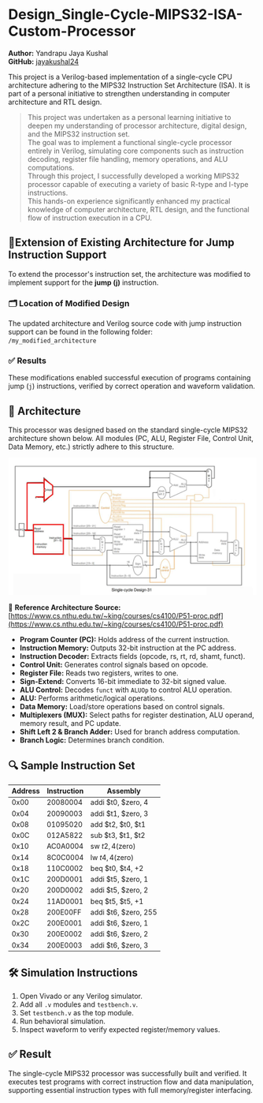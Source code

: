 # Design_Single-Cycle-MIPS32-ISA-Custom-Processor

**Author:** Yandrapu Jaya Kushal  
**GitHub:** [jayakushal24](https://github.com/jayakushal24)

This project is a Verilog-based implementation of a single-cycle CPU architecture adhering to the MIPS32 Instruction Set Architecture (ISA). It is part of a personal initiative to strengthen understanding in computer architecture and RTL design.

> This project was undertaken as a personal learning initiative to deepen my understanding of processor architecture, digital design, and the MIPS32 instruction set.  
> The goal was to implement a functional single-cycle processor entirely in Verilog, simulating core components such as instruction decoding, register file handling, memory operations, and ALU computations.  
> Through this project, I successfully developed a working MIPS32 processor capable of executing a variety of basic R-type and I-type instructions.  
> This hands-on experience significantly enhanced my practical knowledge of computer architecture, RTL design, and the functional flow of instruction execution in a CPU.

## 🔧Extension of Existing Architecture for Jump Instruction Support

To extend the processor's instruction set, the architecture was modified to implement support for the **jump (j)** instruction.

### 🗂 Location of Modified Design

The updated architecture and Verilog source code with jump instruction support can be found in the following folder:  
`/my_modified_architecture`

### ✅ Results

These modifications enabled successful execution of programs containing jump (`j`) instructions, verified by correct operation and waveform validation.


## 🧱 Architecture 

This processor was designed based on the standard single-cycle MIPS32 architecture shown below. All modules (PC, ALU, Register File, Control Unit, Data Memory, etc.) strictly adhere to this structure.

![MIPS32 Architecture](./Architecture_MIPS32.png)

📖 **Reference Architecture Source:**  
[https://www.cs.nthu.edu.tw/~king/courses/cs4100/P51-proc.pdf](https://www.cs.nthu.edu.tw/~king/courses/cs4100/P51-proc.pdf)

- **Program Counter (PC):** Holds address of the current instruction.
- **Instruction Memory:** Outputs 32-bit instruction at the PC address.
- **Instruction Decoder:** Extracts fields (opcode, rs, rt, rd, shamt, funct).
- **Control Unit:** Generates control signals based on opcode.
- **Register File:** Reads two registers, writes to one.
- **Sign-Extend:** Converts 16-bit immediate to 32-bit signed value.
- **ALU Control:** Decodes `funct` with `ALUOp` to control ALU operation.
- **ALU:** Performs arithmetic/logical operations.
- **Data Memory:** Load/store operations based on control signals.
- **Multiplexers (MUX):** Select paths for register destination, ALU operand, memory result, and PC update.
- **Shift Left 2 & Branch Adder:** Used for branch address computation.
- **Branch Logic:** Determines branch condition.



## 🔍 Sample Instruction Set

| Address | Instruction | Assembly |
|---------|-------------|----------|
| 0x00    | 20080004    | addi $t0, $zero, 4 |
| 0x04    | 20090003    | addi $t1, $zero, 3 |
| 0x08    | 01095020    | add  $t2, $t0, $t1 |
| 0x0C    | 012A5822    | sub  $t3, $t1, $t2 |
| 0x10    | AC0A0004    | sw   $t2, 4($zero) |
| 0x14    | 8C0C0004    | lw   $t4, 4($zero) |
| 0x18    | 110C0002    | beq  $t0, $t4, +2  |
| 0x1C    | 200D0001    | addi $t5, $zero, 1 |
| 0x20    | 200D0002    | addi $t5, $zero, 2 |
| 0x24    | 11AD0001    | beq  $t5, $t5, +1  |
| 0x28    | 200E00FF    | addi $t6, $zero, 255 |
| 0x2C    | 200E0001    | addi $t6, $zero, 1 |
| 0x30    | 200E0002    | addi $t6, $zero, 2 |
| 0x34    | 200E0003    | addi $t6, $zero, 3 |


## 🛠️ Simulation Instructions

1. Open Vivado or any Verilog simulator.
2. Add all `.v` modules and `testbench.v`.
3. Set `testbench.v` as the top module.
4. Run behavioral simulation.
5. Inspect waveform to verify expected register/memory values.


## ✅ Result

The single-cycle MIPS32 processor was successfully built and verified. It executes test programs with correct instruction flow and data manipulation, supporting essential instruction types with full memory/register interfacing.

































